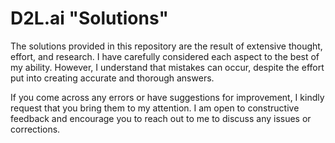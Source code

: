 # D2L.ai "Solutions" 

The solutions provided in this repository are the result of extensive thought, effort, and research. I have carefully considered each aspect to the best of my ability. However, I understand that mistakes can occur, despite the effort put into creating accurate and thorough answers.

If you come across any errors or have suggestions for improvement, I kindly request that you bring them to my attention. I am open to constructive feedback and encourage you to reach out to me to discuss any issues or corrections.
